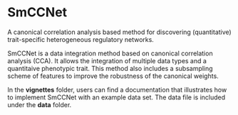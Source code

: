 # SmCCNet
A canonical correlation analysis based method for discovering (quantitative) trait-specific heterogeneous regulatory networks.

SmCCNet is a data integration method based on canonical correlation analysis (CCA). It allows the integration of multiple data types and a quantitaive phenotypic trait. This method also includes a subsampling scheme of features to improve the robustness of the canonical weights. 

In the **vignettes** folder, users can find a documentation that illustrates how to implement SmCCNet with an example data set. The data file is included under the **data** folder. 
